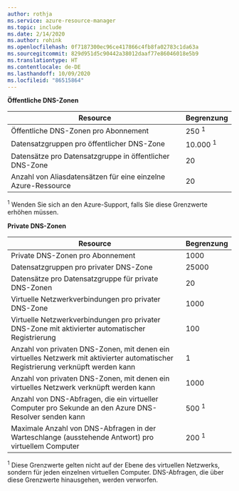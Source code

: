 ```yaml
---
author: rothja
ms.service: azure-resource-manager
ms.topic: include
ms.date: 2/14/2020
ms.author: rohink
ms.openlocfilehash: 0f7187300ec96ce417866c4fb8fa02783c1da63a
ms.sourcegitcommit: 829d951d5c90442a38012daaf77e86046018e5b9
ms.translationtype: HT
ms.contentlocale: de-DE
ms.lasthandoff: 10/09/2020
ms.locfileid: "86515864"
---
```

**Öffentliche DNS-Zonen**

| Resource | Begrenzung |
| --- | --- |
| Öffentliche DNS-Zonen pro Abonnement |250 <sup>1</sup> |
| Datensatzgruppen pro öffentlicher DNS-Zone |10.000 <sup>1</sup> |
| Datensätze pro Datensatzgruppe in öffentlicher DNS-Zone |20 |
| Anzahl von Aliasdatensätzen für eine einzelne Azure-Ressource |20|

<sup>1</sup> Wenden Sie sich an den Azure-Support, falls Sie diese Grenzwerte erhöhen müssen.

**Private DNS-Zonen**

| Resource | Begrenzung |
| --- | --- |
| Private DNS-Zonen pro Abonnement |1000|
| Datensatzgruppen pro privater DNS-Zone |25000|
| Datensätze pro Datensatzgruppe für private DNS-Zonen |20|
| Virtuelle Netzwerkverbindungen pro privater DNS-Zone |1000|
| Virtuelle Netzwerkverbindungen pro privater DNS-Zone mit aktivierter automatischer Registrierung |100|
| Anzahl von privaten DNS-Zonen, mit denen ein virtuelles Netzwerk mit aktivierter automatischer Registrierung verknüpft werden kann |1|
| Anzahl von privaten DNS-Zonen, mit denen ein virtuelles Netzwerk verknüpft werden kann |1000|
| Anzahl von DNS-Abfragen, die ein virtueller Computer pro Sekunde an den Azure DNS-Resolver senden kann |500 <sup>1</sup> |
| Maximale Anzahl von DNS-Abfragen in der Warteschlange (ausstehende Antwort) pro virtuellem Computer |200 <sup>1</sup> |

<sup>1</sup> Diese Grenzwerte gelten nicht auf der Ebene des virtuellen Netzwerks, sondern für jeden einzelnen virtuellen Computer. DNS-Abfragen, die über diese Grenzwerte hinausgehen, werden verworfen.
